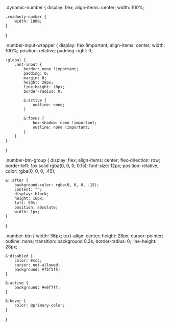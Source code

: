 .dynamic-number {
    display: flex;
    align-items: center;
    width: 100%;

    .readonly-number {
        width: 100%;
    }
}

.number-input-wrapper {
    display: flex !important;
    align-items: center;
    width: 100%;
    position: relative;
    padding-right: 0;

    :global {
        .ant-input {
            border: none !important;
            padding: 0;
            margin: 0;
            height: 28px;
            line-height: 28px;
            border-radius: 0;

            &:active {
                outline: none;
            }

            &:focus {
                box-shadow: none !important;
                outline: none !important;
            }
        }
    }
}

.number-btn-group {
    display: flex;
    align-items: center;
    flex-direction: row;
    border-left: 1px solid rgba(0, 0, 0, 0.15);
    font-size: 12px;
    position: relative;
    color: rgba(0, 0, 0, .45);

    &::after {
        background-color: rgba(0, 0, 0, .15);
        content: "";
        display: block;
        height: 16px;
        left: 50%;
        position: absolute;
        width: 1px;
    }
}

.number-btn {
    width: 36px;
    text-align: center;
    height: 28px;
    cursor: pointer;
    outline: none;
    transition: background 0.2s;
    border-radius: 0;
    line-height: 28px;

    &:disabled {
        color: #ccc;
        cursor: not-allowed;
        background: #f5f5f5;
    }

    &:active {
        background: #e6f7ff;
    }

    &:hover {
        color: @primary-color;
    }
}
